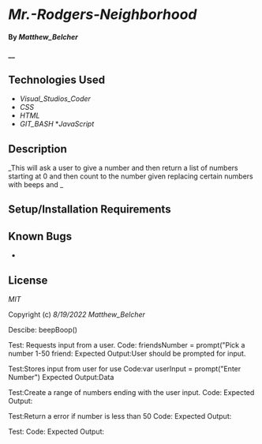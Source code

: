 # _Mr.-Rodgers-Neighborhood_

#### By _Matthew_Belcher_

#### __

## Technologies Used

* _Visual_Studios_Coder_
* _CSS_
* _HTML_
* _GIT_BASH_
*_JavaScript_

## Description

_This will ask a user to give a number and then return a list of numbers starting at 0 and then count to the number given replacing certain numbers with beeps and _

## Setup/Installation Requirements


## Known Bugs
* 


## License

_MIT_

Copyright (c) _8/19/2022_ _Matthew_Belcher_


Descibe: beepBoop()

Test: Requests input from a user.
Code: friendsNumber = prompt("Pick a number 1-50 friend: 
Expected Output:User should be prompted for input.

Test:Stores input from user for use
Code:var userInput = prompt("Enter Number")
Expected Output:Data

Test:Create a range of numbers ending with the user input.
Code:
Expected Output:

Test:Return a error if number is less than 50
Code:
Expected Output:

Test:
Code:
Expected Output: